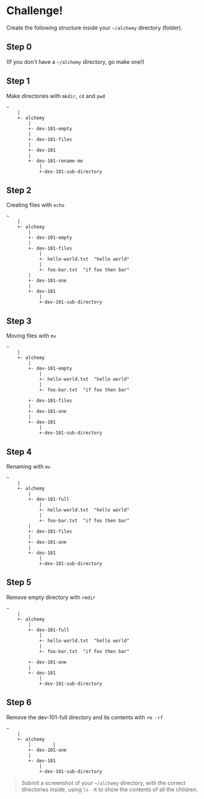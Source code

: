 Challenge!
===

Create the following structure inside your `~/alchemy` directory (folder).

## Step 0

(If you don't have a `~/alchemy` directory, go make one!)

## Step 1

Make directories with `mkdir`, `cd` and `pwd`

```
~
    |
    +- alchemy
        |
        +- dev-101-empty
        |
        +- dev-101-files
        |
        +- dev-101
        |
        +- dev-101-rename-me
            |
            +-dev-101-sub-directory
```

## Step 2

Creating files with `echo`

```
~
    |
    +- alchemy
        |
        +- dev-101-empty
        |
        +- dev-101-files
            |
            +- hello-world.txt  "hello world"
            |
            +- foo-bar.txt  "if foo then bar"
        |
        +- dev-101-one
        |
        +- dev-101
            |
            +-dev-101-sub-directory

```

## Step 3

Moving files with `mv`

```
~
    |
    +- alchemy
        |
        +- dev-101-empty
            |
            +- hello-world.txt  "hello world"
            |
            +- foo-bar.txt  "if foo then bar"
        
        +- dev-101-files
        |
        +- dev-101-one
        |
        +- dev-101
            |
            +-dev-101-sub-directory

```


## Step 4

Renaming with `mv`

```
~
    |
    +- alchemy
        |
        +- dev-101-full
            |
            +- hello-world.txt  "hello world"
            |
            +- foo-bar.txt  "if foo then bar"
        |
        +- dev-101-files
        |
        +- dev-101-one
        |
        +- dev-101
            |
            +-dev-101-sub-directory

```

## Step 5

Remove empty directory with `rmdir`

```
~
    |
    +- alchemy
        |
        +- dev-101-full
            |
            +- hello-world.txt  "hello world"
            |
            +- foo-bar.txt  "if foo then bar"
        
        +- dev-101-one
        |
        +- dev-101
            |
            +-dev-101-sub-directory
```

## Step 6

Remove the dev-101-full directory and its contents with `rm -rf`

```
~
    |
    +- alchemy
        |        |        
        +- dev-101-one
        |
        +- dev-101
            |
            +-dev-101-sub-directory

```

> Submit a screenshot of your `~/alchemy` directory, with the correct directories inside, using `ls -R` to show the contents of all the children.
